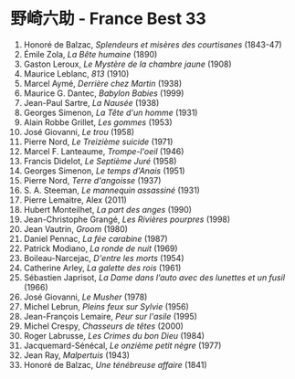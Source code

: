 # 野崎六助 - France Best 33

1. Honoré de Balzac, <i>Splendeurs et misères des courtisanes</i> (1843-47)
2. Émile Zola, <i>La Bête humaine</i> (1890)
3. Gaston Leroux, <i>Le Mystère de la chambre jaune</i> (1908)
4. Maurice Leblanc, <i>813</i> (1910)
5. Marcel Aymé, <i>Derrière chez Martin</i> (1938)
6. Maurice G. Dantec, <i>Babylon Babies</i> (1999)
7. Jean-Paul Sartre, <i>La Nausée</i> (1938)
8. Georges Simenon, <i>La Tête d'un homme</i> (1931)
9. Alain Robbe Grillet, <i>Les gommes</i> (1953)
10. José Giovanni, <i>Le trou</i> (1958)
11. Pierre Nord, <i>Le Treizième suicide</i> (1971)
12. Marcel F. Lanteaume, <i>Trompe-l'oeil</i> (1946)
13. Francis Didelot, <i>Le Septième Juré</i> (1958)
14. Georges Simenon, <i>Le temps d'Anais</i> (1951)
15. Pierre Nord, <i>Terre d'angoisse</i> (1937)
16. S. A. Steeman, <i>Le mannequin assassiné</i> (1931)
17. Pierre Lemaitre, Alex (2011)
18. Hubert Monteilhet, <i>La part des anges</i> (1990)
19. Jean-Christophe Grangé, <i>Les Rivières pourpres</i> (1998)
20. Jean Vautrin, <i>Groom</i> (1980)
21. Daniel Pennac, <i>La fée carabine</i> (1987)
22. Patrick Modiano, <i>La ronde de nuit</i> (1969)
23. Boileau-Narcejac, <i>D'entre les morts</i> (1954)
24. Catherine Arley, <i>La galette des rois</i> (1961)
25. Sébastien Japrisot, <i>La Dame dans l’auto avec des lunettes et un fusil</i> (1966)
26. José Giovanni, <i>Le Musher</i> (1978)
27. Michel Lebrun, <i>Pleins feux sur Sylvie</i> (1956)
28. Jean-François Lemaire, <i>Peur sur l'asile</i> (1995)
29. Michel Crespy, <i>Chasseurs de têtes</i> (2000)
30. Roger Labrusse, <i>Les Crimes du bon Dieu</i> (1984)
31. Jacquemard-Sénécal, <i>Le onzième petit nègre</i> (1977)
32. Jean Ray, <i>Malpertuis</i> (1943)
33. Honoré de Balzac, <i>Une ténébreuse affaire</i> (1841)
